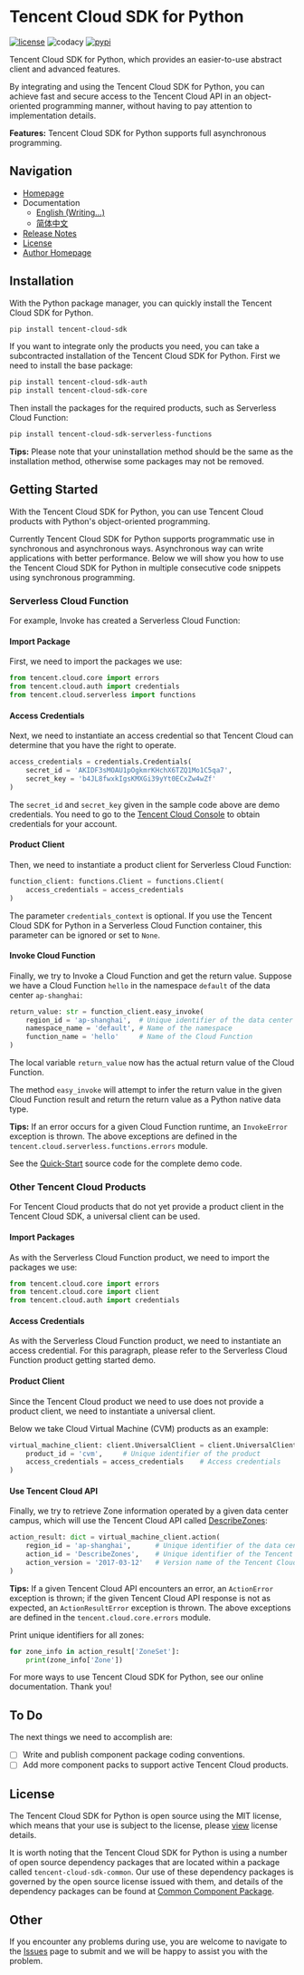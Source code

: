 # Tencent Cloud SDK for Python

[![license](https://img.shields.io/github/license/nobody-night/stopwatch-python)](LICENSE)
![codacy](https://api.codacy.com/project/badge/Grade/90542f3a853f429886d511e28bb2e9b2)
[![pypi](https://img.shields.io/pypi/v/tencent-cloud-sdk)](https://pypi.org/project/tencent-cloud-sdk/)

Tencent Cloud SDK for Python, which provides an easier-to-use abstract client and advanced features.

By integrating and using the Tencent Cloud SDK for Python, you can achieve fast and secure access to the Tencent Cloud API in an object-oriented programming manner, without having to pay attention to implementation details.

**Features:** Tencent Cloud SDK for Python supports full asynchronous programming.

## Navigation
- [Homepage](https://github.com/nobody-night/tencent-cloud-sdk-python)
- Documentation
  - [English (Writing...)](https://smallso.gitbook.io/tencent-cloud-sdk/v/english/)
  - [简体中文](https://smallso.gitbook.io/tencent-cloud-sdk/)
- [Release Notes](https://github.com/nobody-night/tencent-cloud-sdk-python/releases)
- [License](LICENSE)
- [Author Homepage](https://cloud.tencent.com/)

## Installation
With the Python package manager, you can quickly install the Tencent Cloud SDK for Python.

```bash
pip install tencent-cloud-sdk
```

If you want to integrate only the products you need, you can take a subcontracted installation of the Tencent Cloud SDK for Python. First we need to install the base package:

```bash
pip install tencent-cloud-sdk-auth
pip install tencent-cloud-sdk-core
```

Then install the packages for the required products, such as Serverless Cloud Function:

```bash
pip install tencent-cloud-sdk-serverless-functions
```

**Tips:** Please note that your uninstallation method should be the same as the installation method, otherwise some packages may not be removed.

## Getting Started
With the Tencent Cloud SDK for Python, you can use Tencent Cloud products with Python's object-oriented programming.

Currently Tencent Cloud SDK for Python supports programmatic use in synchronous and asynchronous ways. Asynchronous way can write applications with better performance. Below we will show you how to use the Tencent Cloud SDK for Python in multiple consecutive code snippets using synchronous programming.

### Serverless Cloud Function
For example, Invoke has created a Serverless Cloud Function:

#### Import Package
First, we need to import the packages we use:

```python
from tencent.cloud.core import errors
from tencent.cloud.auth import credentials
from tencent.cloud.serverless import functions
```

#### Access Credentials
Next, we need to instantiate an access credential so that Tencent Cloud can determine that you have the right to operate.

```python
access_credentials = credentials.Credentials(
    secret_id = 'AKIDF3sMOAU1pOgkmrKHchX6TZQ1Mo1C5qa7',
    secret_key = 'b4JL8fwxkIgsKMXGi39yYt0ECxZw4wZf'
)
```

The `secret_id` and `secret_key` given in the sample code above are demo credentials. You need to go to the [Tencent Cloud Console](https://console.cloud.tencent.com/cam/capi) to obtain credentials for your account.

#### Product Client
Then, we need to instantiate a product client for Serverless Cloud Function:

```python
function_client: functions.Client = functions.Client(
    access_credentials = access_credentials
)
```

The parameter `credentials_context` is optional. If you use the Tencent Cloud SDK for Python in a Serverless Cloud Function container, this parameter can be ignored or set to `None`.

#### Invoke Cloud Function
Finally, we try to Invoke a Cloud Function and get the return value. Suppose we have a Cloud Function `hello` in the namespace `default` of the data center `ap-shanghai`:

```python
return_value: str = function_client.easy_invoke(
    region_id = 'ap-shanghai',  # Unique identifier of the data center
    namespace_name = 'default', # Name of the namespace
    function_name = 'hello'     # Name of the Cloud Function
)
```

The local variable `return_value` now has the actual return value of the Cloud Function.

The method `easy_invoke` will attempt to infer the return value in the given Cloud Function result and return the return value as a Python native data type.

**Tips:** If an error occurs for a given Cloud Function runtime, an `InvokeError` exception is thrown. The above exceptions are defined in the `tencent.cloud.serverless.functions.errors` module.

See the [Quick-Start](quickstart.py) source code for the complete demo code.

### Other Tencent Cloud Products
For Tencent Cloud products that do not yet provide a product client in the Tencent Cloud SDK, a universal client can be used.

#### Import Packages
As with the Serverless Cloud Function product, we need to import the packages we use:

```python
from tencent.cloud.core import errors
from tencent.cloud.core import client
from tencent.cloud.auth import credentials
```

#### Access Credentials
As with the Serverless Cloud Function product, we need to instantiate an access credential. For this paragraph, please refer to the Serverless Cloud Function product getting started demo.

#### Product Client
Since the Tencent Cloud product we need to use does not provide a product client, we need to instantiate a universal client.

Below we take Cloud Virtual Machine (CVM) products as an example:

```python
virtual_machine_client: client.UniversalClient = client.UniversalClient(
    product_id = 'cvm',     # Unique identifier of the product
    access_credentials = access_credentials    # Access credentials
)
```

#### Use Tencent Cloud API
Finally, we try to retrieve Zone information operated by a given data center campus, which will use the Tencent Cloud API called [DescribeZones](https://cloud.tencent.com/document/api/213/15707):

```python
action_result: dict = virtual_machine_client.action(
    region_id = 'ap-shanghai',      # Unique identifier of the data center
    action_id = 'DescribeZones',    # Unique identifier of the Tencent Cloud API
    action_version = '2017-03-12'   # Version name of the Tencent Cloud API
)
```

**Tips:** If a given Tencent Cloud API encounters an error, an `ActionError` exception is thrown; if the given Tencent Cloud API response is not as expected, an `ActionResultError` exception is thrown. The above exceptions are defined in the `tencent.cloud.core.errors` module.

Print unique identifiers for all zones:

```python
for zone_info in action_result['ZoneSet']:
    print(zone_info['Zone'])
```

For more ways to use Tencent Cloud SDK for Python, see our online documentation. Thank you!

## To Do
The next things we need to accomplish are:

- [ ] Write and publish component package coding conventions.
- [ ] Add more component packs to support active Tencent Cloud products.

## License
The Tencent Cloud SDK for Python is open source using the MIT license, which means that your use is subject to the license, please [view](LICENSE) license details.

It is worth noting that the Tencent Cloud SDK for Python is using a number of open source dependency packages that are located within a package called `tencent-cloud-sdk-common`. Our use of these dependency packages is governed by the open source license issued with them, and details of the dependency packages can be found at [Common Component Package](https://github.com/nobody-night/tencent-cloud-sdk-python/tree/master/packages/tencent-cloud-sdk-common).

## Other
If you encounter any problems during use, you are welcome to navigate to the [Issues](https://github.com/nobody-night/tencent-cloud-sdk-python/issues) page to submit and we will be happy to assist you with the problem.
